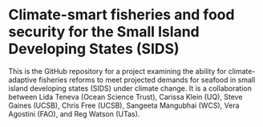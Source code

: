 # Climate-smart fisheries and food security for the Small Island Developing States (SIDS)

This is the GitHub repository for a project examining the ability for climate-adaptive fisheries reforms to meet projected demands for seafood in small island developing states (SIDS) under climate change. It is a collaboration between Lida Teneva (Ocean Science Trust), Carissa Klein (UQ), Steve Gaines (UCSB), Chris Free (UCSB), Sangeeta Mangubhai (WCS), Vera Agostini (FAO), and Reg Watson (UTas).
